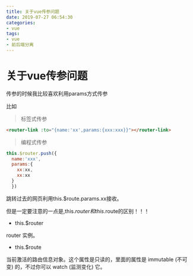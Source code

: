```yaml
---
title: 关于vue传参问题
date: 2019-07-27 06:54:30
categories:
- vue
tags:
- vue
- 前后端分离
---
```



# 关于vue传参问题


传参的时候我比较喜欢利用params方式传参


比如

> 标签式传参

```html
<router-link :to="{name:'xx',params:{xxx:xxx}}"></router-link>
```



> 编程式传参

```javaScript
this.$router.push({
  name:'xxx',
  params:{
    xx:xx,
    xx:xx
  }
  })
```


跳转过去的网页利用this.$route.params.xx接收。

但是一定要注意的一点是,this.$router和this.$route的区别！！！

* this.$router

router 实例。

* this.$route

当前激活的路由信息对象。这个属性是只读的，里面的属性是 immutable (不可变) 的，不过你可以 watch (监测变化) 它。
